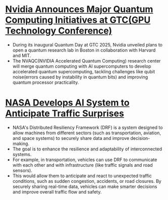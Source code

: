# [Nvidia Announces Major Quantum Computing Initiatives at GTC(GPU Technology Conference)](https://nvidianews.nvidia.com/news/nvidia-to-build-accelerated-quantum-computing-research-center)
- During its inaugural Quantum Day at GTC 2025, Nvidia unveiled plans to open a quantum research lab in Boston in collaboration with Harvard and MIT.
- The NVAQC(NVIDIA Accelerated Quantum Computing) research center will merge quantum computing with AI supercomputers to develop accelerated quantum supercomputing, tackling challenges like qubit noise(errors caused by instability in quantum bits) and improving quantum processor practicality.
# [NASA Develops AI System to Anticipate Traffic Surprises](https://www.nasa.gov/centers-and-facilities/ames/how-nasas-autonomy-choreography-will-impact-advanced-technologies/)
- NASA's Distributed Resiliency Framework (DRF) is a system designed to allow machines from different sectors (such as transportation, aviation, and space systems) to securely share data and improve decision-making.
- The goal is to enhance the resilience and adaptability of interconnected systems.
- For example, in transportation, vehicles can use DRF to communicate with each other and with infrastructure (like traffic signals and road sensors).
- This would allow them to anticipate and react to unexpected traffic conditions, such as sudden congestion, accidents, or road closures. By securely sharing real-time data, vehicles can make smarter decisions and improve overall traffic flow and safety.
